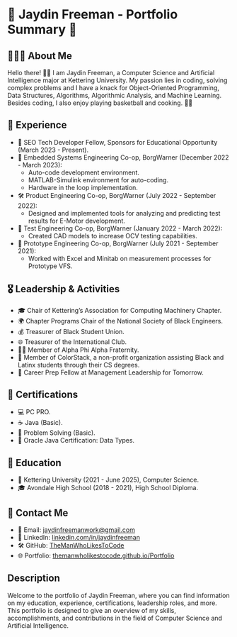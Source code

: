 # 🚀 Jaydin Freeman - Portfolio Summary 🚀

## 👨🏾‍💻 About Me
Hello there! 👋🏾 I am Jaydin Freeman, a Computer Science and Artificial Intelligence major at Kettering University. My passion lies in coding, solving complex problems and I have a knack for Object-Oriented Programming, Data Structures, Algorithms, Algorithmic Analysis, and Machine Learning. Besides coding, I also enjoy playing basketball and cooking. 🏀🍳

## 💼 Experience
- 🌟 SEO Tech Developer Fellow, Sponsors for Educational Opportunity (March 2023 - Present).
- 🔧 Embedded Systems Engineering Co-op, BorgWarner (December 2022 - March 2023):
    - Auto-code development environment.
    - MATLAB-Simulink environment for auto-coding.
    - Hardware in the loop implementation.
- 🛠️ Product Engineering Co-op, BorgWarner (July 2022 - September 2022):
    - Designed and implemented tools for analyzing and predicting test results for E-Motor development.
- 📐 Test Engineering Co-op, BorgWarner (January 2022 - March 2022):
    - Created CAD models to increase OCV testing capabilities.
- 🚀 Prototype Engineering Co-op, BorgWarner (July 2021 - September 2021):
    - Worked with Excel and Minitab on measurement processes for Prototype VFS.

## 🎖️ Leadership & Activities
- 🎓 Chair of Kettering’s Association for Computing Machinery Chapter.
- 🌍 Chapter Programs Chair of the National Society of Black Engineers.
- 💰 Treasurer of Black Student Union.
- 🌐 Treasurer of the International Club.
- 🤝🏾 Member of Alpha Phi Alpha Fraternity.
- 🎨 Member of ColorStack, a non-profit organization assisting Black and Latinx students through their CS degrees.
- 🚀 Career Prep Fellow at Management Leadership for Tomorrow.

## 📜 Certifications
- 💻 PC PRO.
- ☕ Java (Basic).
- 🧩 Problem Solving (Basic).
- 📘 Oracle Java Certification: Data Types.

## 📖 Education
- 🏫 Kettering University (2021 - June 2025), Computer Science.
- 🎓 Avondale High School (2018 - 2021), High School Diploma.

## 📧 Contact Me
- 📩 Email: [jaydinfreemanwork@gmail.com](mailto:jaydinfreemanwork@gmail.com)
- 💼 LinkedIn: [linkedin.com/in/jaydinfreeman](https://linkedin.com/in/jaydinfreeman)
- 🛠️ GitHub: [TheManWhoLikesToCode](https://github.com/TheManWhoLikesToCode)
- 🌐 Portfolio: [themanwholikestocode.github.io/Portfolio](https://themanwholikestocode.github.io/Portfolio/)

## Description
Welcome to the portfolio of Jaydin Freeman, where you can find information on my education, experience, certifications, leadership roles, and more. This portfolio is designed to give an overview of my skills, accomplishments, and contributions in the field of Computer Science and Artificial Intelligence.

